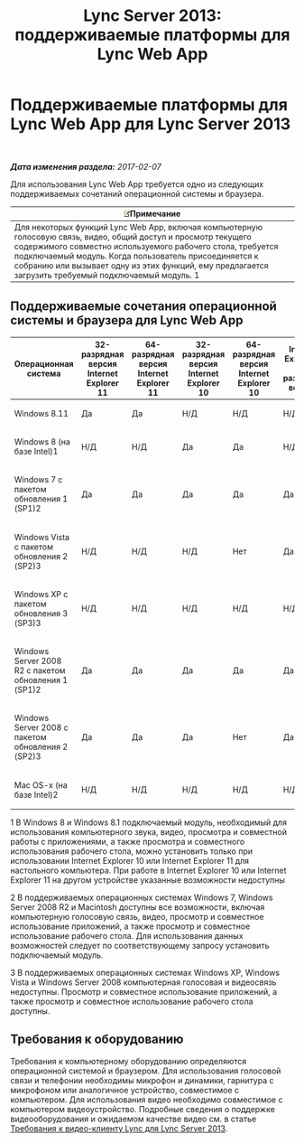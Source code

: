 ﻿---
title: 'Lync Server 2013: поддерживаемые платформы для Lync Web App'
TOCTitle: Поддерживаемые платформы для Lync Web App
ms:assetid: 31e95e16-f79f-46c6-b123-973fa56a824e
ms:mtpsurl: https://technet.microsoft.com/ru-ru/library/Gg425820(v=OCS.15)
ms:contentKeyID: 49309362
ms.date: 02/08/2017
mtps_version: v=OCS.15
ms.translationtype: HT
---

# Поддерживаемые платформы для Lync Web App для Lync Server 2013

 

_**Дата изменения раздела:** 2017-02-07_

Для использования Lync Web App требуется одно из следующих поддерживаемых сочетаний операционной системы и браузера.

<table>
<thead>
<tr class="header">
<th><img src="images/Gg398412.note(OCS.15).gif" title="note" alt="note" />Примечание</th>
</tr>
</thead>
<tbody>
<tr class="odd">
<td>Для некоторых функций Lync Web App, включая компьютерную голосовую связь, видео, общий доступ и просмотр текущего содержимого совместно используемого рабочего стола, требуется подключаемый модуль. Когда пользователь присоединяется к собранию или вызывает одну из этих функций, ему предлагается загрузить требуемый подключаемый модуль. 1</td>
</tr>
</tbody>
</table>


## Поддерживаемые сочетания операционной системы и браузера для Lync Web App


<table>
<colgroup>
<col style="width: 8%" />
<col style="width: 8%" />
<col style="width: 8%" />
<col style="width: 8%" />
<col style="width: 8%" />
<col style="width: 8%" />
<col style="width: 8%" />
<col style="width: 8%" />
<col style="width: 8%" />
<col style="width: 8%" />
<col style="width: 8%" />
<col style="width: 8%" />
</colgroup>
<thead>
<tr class="header">
<th>Операционная система</th>
<th>32-разрядная версия Internet Explorer 11</th>
<th>64-разрядная версия Internet Explorer 11</th>
<th>32-разрядная версия Internet Explorer 10</th>
<th>64-разрядная версия Internet Explorer 10</th>
<th>Internet Explorer 9 (32-разрядная версия)</th>
<th>Internet Explorer 9 (64-разрядная версия)</th>
<th>Internet Explorer 8 (32-разрядная версия)</th>
<th>Internet Explorer 8 (64-разрядная версия)</th>
<th>32-разрядная версия Firefox 12.X</th>
<th>64-разрядная версия Safari 5.X, 6.X, 7.X</th>
<th>32-разрядная версия Chrome 18.X</th>
</tr>
</thead>
<tbody>
<tr class="odd">
<td><p>Windows 8.11</p></td>
<td><p>Да</p></td>
<td><p>Да</p></td>
<td><p>Н/Д</p></td>
<td><p>Н/Д</p></td>
<td><p>Н/Д</p></td>
<td><p>Н/Д</p></td>
<td><p>Н/Д</p></td>
<td><p>Н/Д</p></td>
<td><p>Да</p></td>
<td><p>Н/Д</p></td>
<td><p>Да</p></td>
</tr>
<tr class="even">
<td><p>Windows 8 (на базе Intel)1</p></td>
<td><p>Н/Д</p></td>
<td><p>Н/Д</p></td>
<td><p>Да</p></td>
<td><p>Да</p></td>
<td><p>Н/Д</p></td>
<td><p>Н/Д</p></td>
<td><p>Н/Д</p></td>
<td><p>Н/Д</p></td>
<td><p>Да</p></td>
<td><p>Н/Д</p></td>
<td><p>Да</p></td>
</tr>
<tr class="odd">
<td><p>Windows 7 с пакетом обновления 1 (SP1)2</p></td>
<td><p>Да</p></td>
<td><p>Да</p></td>
<td><p>Да</p></td>
<td><p>Да</p></td>
<td><p>Да</p></td>
<td><p>Да</p></td>
<td><p>Да</p></td>
<td><p>Да</p></td>
<td><p>Да</p></td>
<td><p>Нет</p></td>
<td><p>Да</p></td>
</tr>
<tr class="even">
<td><p>Windows Vista с пакетом обновления 2 (SP2)3</p></td>
<td><p>Н/Д</p></td>
<td><p>Н/Д</p></td>
<td><p>Н/Д</p></td>
<td><p>Нет</p></td>
<td><p>Да</p></td>
<td><p>Нет</p></td>
<td><p>Да</p></td>
<td><p>Нет</p></td>
<td><p>Да</p></td>
<td><p>Нет</p></td>
<td><p>Да</p></td>
</tr>
<tr class="odd">
<td><p>Windows XP с пакетом обновления 3 (SP3)3</p></td>
<td><p>Н/Д</p></td>
<td><p>Н/Д</p></td>
<td><p>Н/Д</p></td>
<td><p>Н/Д</p></td>
<td><p>Н/Д</p></td>
<td><p>Н/Д</p></td>
<td><p>Да</p></td>
<td><p>Нет</p></td>
<td><p>Да</p></td>
<td><p>Нет</p></td>
<td><p>Да</p></td>
</tr>
<tr class="even">
<td><p>Windows Server 2008 R2 с пакетом обновления 1 (SP1)2</p></td>
<td><p>Да</p></td>
<td><p>Да</p></td>
<td><p>Да</p></td>
<td><p>Да</p></td>
<td><p>Да</p></td>
<td><p>Да</p></td>
<td><p>Да</p></td>
<td><p>Да</p></td>
<td><p>Да</p></td>
<td><p>Нет</p></td>
<td><p>Да</p></td>
</tr>
<tr class="odd">
<td><p>Windows Server 2008 с пакетом обновления 2 (SP2)3</p></td>
<td><p>Да</p></td>
<td><p>Да</p></td>
<td><p>Да</p></td>
<td><p>Нет</p></td>
<td><p>Да</p></td>
<td><p>Нет</p></td>
<td><p>Да</p></td>
<td><p>Нет</p></td>
<td><p>Да</p></td>
<td><p>Нет</p></td>
<td><p>Да</p></td>
</tr>
<tr class="even">
<td><p>Mac OS-x (на базе Intel)2</p></td>
<td><p>Н/Д</p></td>
<td><p>Н/Д</p></td>
<td><p>Н/Д</p></td>
<td><p>Н/Д</p></td>
<td><p>Н/Д</p></td>
<td><p>Н/Д</p></td>
<td><p>Н/Д</p></td>
<td><p>Н/Д</p></td>
<td><p>Да</p></td>
<td><p>Да</p></td>
<td><p>Да</p></td>
</tr>
</tbody>
</table>


1 В Windows 8 и Windows 8.1 подключаемый модуль, необходимый для использования компьютерного звука, видео, просмотра и совместной работы с приложениями, а также просмотра и совместного использования рабочего стола, можно установить только при использовании Internet Explorer 10 или Internet Explorer 11 для настольного компьютера. При работе в Internet Explorer 10 или Internet Explorer 11 на другом устройстве указанные возможности недоступны

2 В поддерживаемых операционных системах Windows 7, Windows Server 2008 R2 и Macintosh доступны все возможности, включая компьютерную голосовую связь, видео, просмотр и совместное использование приложений, а также просмотр и совместное использование рабочего стола. Для использования данных возможностей следует по соответствующему запросу установить подключаемый модуль.

3 В поддерживаемых операционных системах Windows XP, Windows Vista и Windows Server 2008 компьютерная голосовая и видеосвязь недоступны. Просмотр и совместное использование приложений, а также просмотр и совместное использование рабочего стола доступны.

## Требования к оборудованию

Требования к компьютерному оборудованию определяются операционной системой и браузером. Для использования голосовой связи и телефонии необходимы микрофон и динамики, гарнитура с микрофоном или аналогичное устройство, совместимое с компьютером. Для использования видео необходимо совместимое с компьютером видеоустройство. Подробные сведения о поддержке видеооборудования и ожидаемом качестве видео см. в статье [Требования к видео-клиенту Lync для Lync Server 2013](lync-server-2013-lync-client-video-requirements.md).

